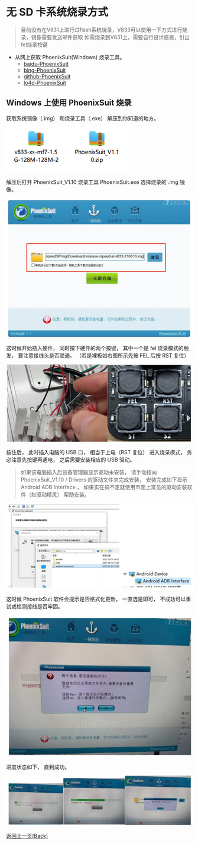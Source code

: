 # 无 SD 卡系统烧录方式

> 目前没有在V831上进行过flash系统烧录，V833可以使用一下方式进行烧录，镜像需要发送邮件获取
> 如需烧录到V831上，需要自行设计底板，引出fel烧录按键

- 从网上获取 PhoenixSuit(Windows) 烧录工具。
  - [baidu-PhoenixSuit](https://www.baidu.com/s?wd=PhoenixSuit)
  - [bing-PhoenixSuit](https://www.bing.com/search?q=PhoenixSuit&FORM=BESBTB&mkt=zh-CN) 
  - [github-PhoenixSuit](https://github.com/colorfulshark/PhoenixSuit)
  - [lo4d-PhoenixSuit](https://phoenixsuit.en.lo4d.com/windows)

## Windows 上使用 PhoenixSuit 烧录

获取系统镜像（.img） 和烧录工具（.exe） 解压到你知道的地方。

![](./../img/no_sd_flash.png)

解压后打开 PhoenixSuit_V1.10 烧录工具 PhoenixSuit.exe 选择烧录的 .img 镜像。

![](./../img/no_sd_flash_1.png)

这时候开始插入硬件， 同时按下硬件的两个按键， 其中一个是 fel 烧录模式的触发， 要注意接线头是否联通。 （若是裸板如右图所示先按 FEL 后按 RST 复位）

![](./../img/no_sd_flash_2.png)

按住后， 此时插入电脑的 USB 口， 相当于上电（RST 复位） 进入烧录模式， 务必注意先按键再通电， 之后需要安装相应的 USB 驱动。

> 如果该电脑插入后设备管理器显示驱动未安装， 请手动指向 PhoenixSuit_V1.10 / Drivers 的驱动文件夹完成安装， 安装完成如下显示 Android ADB Interface ， 如果实在搞不定就使用市面上常见的驱动安装软件（如驱动精灵） 帮助安装。

![](./../img/no_sd_flash_3.png)

这时候 PhoenixSuit 软件会提示是否格式化更新， 一直选是即可， 不成功可以重试或检测接线是否牢固。

![](./../img/no_sd_flash_4.png)

进度状态如下， 直到成功。

![](./../img/no_sd_flash_5.png)


<a href="#" onClick="javascript :history.back(-1);">返回上一页(Back)</a>

